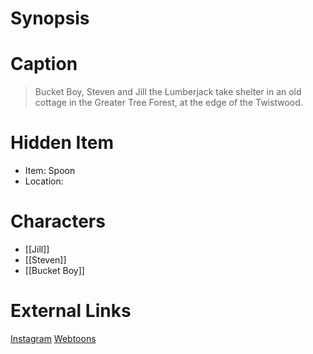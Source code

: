 # Synopsis


# Caption
> Bucket Boy, Steven and Jill the Lumberjack take shelter in an old cottage in the Greater Tree Forest, at the edge of the Twistwood.

# Hidden Item
* Item: Spoon
* Location: <spoiler></spoiler>

# Characters
* [[Jill]]
* [[Steven]]
* [[Bucket Boy]]

# External Links
[Instagram](https://www.instagram.com/p/B8ukZ9QDLri/)
[Webtoons](https://www.webtoons.com/en/challenge/twistwood-tales/32-the-delightfully-dated-cottage/viewer?title_no=344740&episode_no=35)